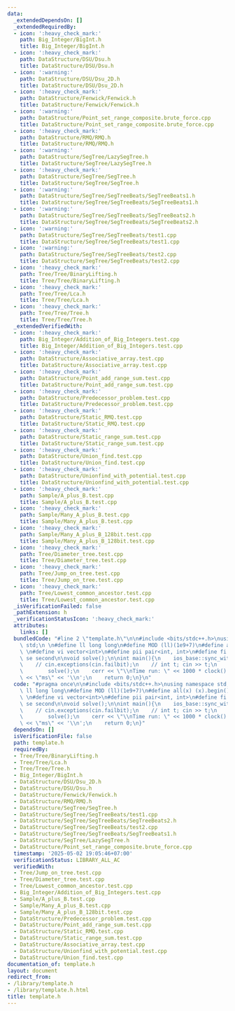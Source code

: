 ```yaml
---
data:
  _extendedDependsOn: []
  _extendedRequiredBy:
  - icon: ':heavy_check_mark:'
    path: Big_Integer/BigInt.h
    title: Big_Integer/BigInt.h
  - icon: ':heavy_check_mark:'
    path: DataStructure/DSU/Dsu.h
    title: DataStructure/DSU/Dsu.h
  - icon: ':warning:'
    path: DataStructure/DSU/Dsu_2D.h
    title: DataStructure/DSU/Dsu_2D.h
  - icon: ':heavy_check_mark:'
    path: DataStructure/Fenwick/Fenwick.h
    title: DataStructure/Fenwick/Fenwick.h
  - icon: ':warning:'
    path: DataStructure/Point_set_range_composite.brute_force.cpp
    title: DataStructure/Point_set_range_composite.brute_force.cpp
  - icon: ':heavy_check_mark:'
    path: DataStructure/RMQ/RMQ.h
    title: DataStructure/RMQ/RMQ.h
  - icon: ':warning:'
    path: DataStructure/SegTree/LazySegTree.h
    title: DataStructure/SegTree/LazySegTree.h
  - icon: ':heavy_check_mark:'
    path: DataStructure/SegTree/SegTree.h
    title: DataStructure/SegTree/SegTree.h
  - icon: ':warning:'
    path: DataStructure/SegTree/SegTreeBeats/SegTreeBeats1.h
    title: DataStructure/SegTree/SegTreeBeats/SegTreeBeats1.h
  - icon: ':warning:'
    path: DataStructure/SegTree/SegTreeBeats/SegTreeBeats2.h
    title: DataStructure/SegTree/SegTreeBeats/SegTreeBeats2.h
  - icon: ':warning:'
    path: DataStructure/SegTree/SegTreeBeats/test1.cpp
    title: DataStructure/SegTree/SegTreeBeats/test1.cpp
  - icon: ':warning:'
    path: DataStructure/SegTree/SegTreeBeats/test2.cpp
    title: DataStructure/SegTree/SegTreeBeats/test2.cpp
  - icon: ':heavy_check_mark:'
    path: Tree/Tree/BinaryLifting.h
    title: Tree/Tree/BinaryLifting.h
  - icon: ':heavy_check_mark:'
    path: Tree/Tree/Lca.h
    title: Tree/Tree/Lca.h
  - icon: ':heavy_check_mark:'
    path: Tree/Tree/Tree.h
    title: Tree/Tree/Tree.h
  _extendedVerifiedWith:
  - icon: ':heavy_check_mark:'
    path: Big_Integer/Addition_of_Big_Integers.test.cpp
    title: Big_Integer/Addition_of_Big_Integers.test.cpp
  - icon: ':heavy_check_mark:'
    path: DataStructure/Associative_array.test.cpp
    title: DataStructure/Associative_array.test.cpp
  - icon: ':heavy_check_mark:'
    path: DataStructure/Point_add_range_sum.test.cpp
    title: DataStructure/Point_add_range_sum.test.cpp
  - icon: ':heavy_check_mark:'
    path: DataStructure/Predecessor_problem.test.cpp
    title: DataStructure/Predecessor_problem.test.cpp
  - icon: ':heavy_check_mark:'
    path: DataStructure/Static_RMQ.test.cpp
    title: DataStructure/Static_RMQ.test.cpp
  - icon: ':heavy_check_mark:'
    path: DataStructure/Static_range_sum.test.cpp
    title: DataStructure/Static_range_sum.test.cpp
  - icon: ':heavy_check_mark:'
    path: DataStructure/Union_find.test.cpp
    title: DataStructure/Union_find.test.cpp
  - icon: ':heavy_check_mark:'
    path: DataStructure/Unionfind_with_potential.test.cpp
    title: DataStructure/Unionfind_with_potential.test.cpp
  - icon: ':heavy_check_mark:'
    path: Sample/A_plus_B.test.cpp
    title: Sample/A_plus_B.test.cpp
  - icon: ':heavy_check_mark:'
    path: Sample/Many_A_plus_B.test.cpp
    title: Sample/Many_A_plus_B.test.cpp
  - icon: ':heavy_check_mark:'
    path: Sample/Many_A_plus_B_128bit.test.cpp
    title: Sample/Many_A_plus_B_128bit.test.cpp
  - icon: ':heavy_check_mark:'
    path: Tree/Diameter_tree.test.cpp
    title: Tree/Diameter_tree.test.cpp
  - icon: ':heavy_check_mark:'
    path: Tree/Jump_on_tree.test.cpp
    title: Tree/Jump_on_tree.test.cpp
  - icon: ':heavy_check_mark:'
    path: Tree/Lowest_common_ancestor.test.cpp
    title: Tree/Lowest_common_ancestor.test.cpp
  _isVerificationFailed: false
  _pathExtension: h
  _verificationStatusIcon: ':heavy_check_mark:'
  attributes:
    links: []
  bundledCode: "#line 2 \"template.h\"\n\n#include <bits/stdc++.h>\nusing namespace\
    \ std;\n \n#define ll long long\n#define MOD (ll)(1e9+7)\n#define all(x) (x).begin(),(x).end()\n\
    \ \n#define vi vector<int>\n#define pii pair<int, int>\n#define fi first\n#define\
    \ se second\n\nvoid solve();\n\nint main(){\n    ios_base::sync_with_stdio(false);cin.tie(NULL);\n\
    \    // cin.exceptions(cin.failbit);\n    // int t; cin >> t;\n    // while(t--)\n\
    \        solve();\n    cerr << \"\\nTime run: \" << 1000 * clock() / CLOCKS_PER_SEC\
    \ << \"ms\" << '\\n';\n    return 0;\n}\n"
  code: "#pragma once\n\n#include <bits/stdc++.h>\nusing namespace std;\n \n#define\
    \ ll long long\n#define MOD (ll)(1e9+7)\n#define all(x) (x).begin(),(x).end()\n\
    \ \n#define vi vector<int>\n#define pii pair<int, int>\n#define fi first\n#define\
    \ se second\n\nvoid solve();\n\nint main(){\n    ios_base::sync_with_stdio(false);cin.tie(NULL);\n\
    \    // cin.exceptions(cin.failbit);\n    // int t; cin >> t;\n    // while(t--)\n\
    \        solve();\n    cerr << \"\\nTime run: \" << 1000 * clock() / CLOCKS_PER_SEC\
    \ << \"ms\" << '\\n';\n    return 0;\n}"
  dependsOn: []
  isVerificationFile: false
  path: template.h
  requiredBy:
  - Tree/Tree/BinaryLifting.h
  - Tree/Tree/Lca.h
  - Tree/Tree/Tree.h
  - Big_Integer/BigInt.h
  - DataStructure/DSU/Dsu_2D.h
  - DataStructure/DSU/Dsu.h
  - DataStructure/Fenwick/Fenwick.h
  - DataStructure/RMQ/RMQ.h
  - DataStructure/SegTree/SegTree.h
  - DataStructure/SegTree/SegTreeBeats/test1.cpp
  - DataStructure/SegTree/SegTreeBeats/SegTreeBeats2.h
  - DataStructure/SegTree/SegTreeBeats/test2.cpp
  - DataStructure/SegTree/SegTreeBeats/SegTreeBeats1.h
  - DataStructure/SegTree/LazySegTree.h
  - DataStructure/Point_set_range_composite.brute_force.cpp
  timestamp: '2025-05-02 19:05:46+07:00'
  verificationStatus: LIBRARY_ALL_AC
  verifiedWith:
  - Tree/Jump_on_tree.test.cpp
  - Tree/Diameter_tree.test.cpp
  - Tree/Lowest_common_ancestor.test.cpp
  - Big_Integer/Addition_of_Big_Integers.test.cpp
  - Sample/A_plus_B.test.cpp
  - Sample/Many_A_plus_B.test.cpp
  - Sample/Many_A_plus_B_128bit.test.cpp
  - DataStructure/Predecessor_problem.test.cpp
  - DataStructure/Point_add_range_sum.test.cpp
  - DataStructure/Static_RMQ.test.cpp
  - DataStructure/Static_range_sum.test.cpp
  - DataStructure/Associative_array.test.cpp
  - DataStructure/Unionfind_with_potential.test.cpp
  - DataStructure/Union_find.test.cpp
documentation_of: template.h
layout: document
redirect_from:
- /library/template.h
- /library/template.h.html
title: template.h
---
```

